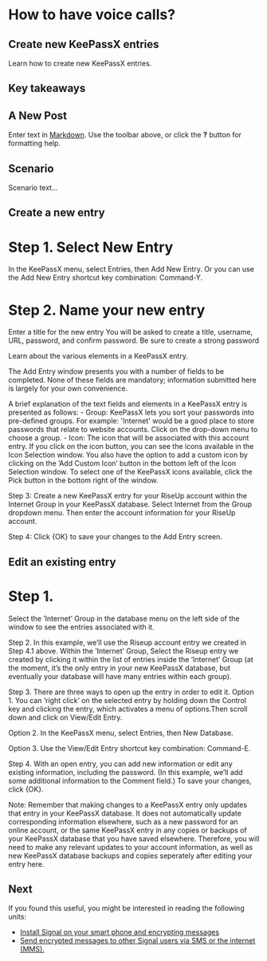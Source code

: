 # How to have voice calls?
## Create new KeePassX entries
Learn how to create new KeePassX entries.


## Key takeaways
## A New Post

Enter text in [Markdown](http://daringfireball.net/projects/markdown/). Use the toolbar above, or click the **?** button for formatting help.


## Scenario
Scenario text...


## Create a new entry
# Step 1. Select New Entry

In the KeePassX menu, select Entries, then Add New Entry. Or you can use the Add New Entry shortcut key combination: Command-Y.

# Step 2. Name your new entry

Enter a title for the new entry 
You will be asked to create a title, username, URL, password, and confirm password. Be sure to create a strong password

Learn about the various elements in a KeePassX entry.

The Add Entry window presents you with a number of fields to be completed. None of these fields are mandatory; information submitted here is largely for your own convenience.

A brief explanation of the text fields and elements in a KeePassX entry is presented as follows: - Group: KeePassX lets you sort your passwords into pre-defined groups. For example: 'Internet' would be a good place to store passwords that relate to website accounts. Click on the drop-down menu to choose a group. - Icon: The icon that will be associated with this account entry. If you click on the icon button, you can see the icons available in the Icon Selection window. You also have the option to add a custom icon by clicking on the ’Add Custom Icon’ button in the bottom left of the Icon Selection window. To select one of the KeePassX icons available, click the Pick button in the bottom right of the window.

Step 3: Create a new KeePassX entry for your RiseUp account within the Internet Group in your KeePassX database. Select Internet from the Group dropdown menu. Then enter the account information for your RiseUp account.

Step 4: Click {OK} to save your changes to the Add Entry screen.


## Edit an existing entry
# Step 1. 
Select the ’Internet’ Group in the database menu on the left side of the window to see the entries associated with it.

Step 2. In this example, we’ll use the Riseup account entry we created in Step 4.1 above. Within the ’Internet’ Group, Select the Riseup entry we created by clicking it within the list of entries inside the ’Internet’ Group (at the moment, it’s the only entry in your new KeePassX database, but eventually your database will have many entries within each group).

Step 3. There are three ways to open up the entry in order to edit it.
Option 1. You can ‘right click’ on the selected entry by holding down the Control key and clicking the entry, which activates a menu of options.Then scroll down and click on View/Edit Entry.

Option 2. In the KeePassX menu, select Entries, then New Database.

Option 3. Use the View/Edit Entry shortcut key combination: Command-E.

Step 4. With an open entry, you can add new information or edit any existing information, including the password. (In this example, we’ll add some additional information to the Comment field.) To save your changes, click {OK}.

Note: Remember that making changes to a KeePassX entry only updates that entry in your KeePassX database. It does not automatically update corresponding information elsewhere, such as a new password for an online account, or the same KeePassX entry in any copies or backups of your KeePassX database that you have saved elsewhere. Therefore, you will need to make any relevant updates to your account information, as well as new KeePassX database backups and copies seperately after editing your entry here.


## Next
If you found this useful, you might be interested in reading the following units:
 - [Install Signal on your smart phone and encrypting messages](en/topics/tool-2-signal/0-getting-started/4-howto-install.md)
 - [Send encrypted messages to other Signal users via SMS or the internet (MMS).](en/topics/tool-2-signal/1-messaging/1-intro.md)


